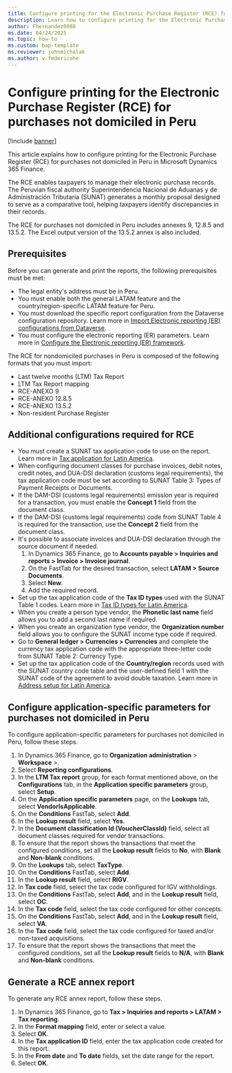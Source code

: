 ```yaml
---
title: Configure printing for the Electronic Purchase Register (RCE) for purchases not domiciled in Peru
description: Learn how to configure printing for the Electronic Purchase Register (RCE) for purchases not domiciled in Peru in Microsoft Dynamics 365 Finance.
author: Fhernandez0088
ms.date: 04/24/2025
ms.topic: how-to
ms.custom: bap-template
ms.reviewer: johnmichalak
ms.author: v-federicohe
---
```


# Configure printing for the Electronic Purchase Register (RCE) for purchases not domiciled in Peru

[!include [banner](../../includes/banner.md)]

This article explains how to configure printing for the Electronic Purchase Register (RCE) for purchases not domiciled in Peru in Microsoft Dynamics 365 Finance.

The RCE enables taxpayers to manage their electronic purchase records. The Peruvian fiscal authority Superintendencia Nacional de Aduanas y de Administración Tributaria (SUNAT) generates a monthly proposal designed to serve as a comparative tool, helping taxpayers identify discrepancies in their records.

The RCE for purchases not domiciled in Peru includes annexes 9, 12.8.5 and 13.5.2. The Excel output version of the 13.5.2 annex is also included.

## Prerequisites

Before you can generate and print the reports, the following prerequisites must be met:

- The legal entity's address must be in Peru.
- You must enable both the general LATAM feature and the country/region-specific LATAM feature for Peru.
- You must download the specific report configuration from the Dataverse configuration repository. Learn more in [Import Electronic reporting (ER) configurations from Dataverse](/dynamics365/finance/localizations/global/workspace/gsw-import-er-config-dataverse).
- You must configure the electronic reporting (ER) parameters. Learn more in [Configure the Electronic reporting (ER) framework](../../../fin-ops-core/dev-itpro/analytics/electronic-reporting-er-configure-parameters.md).

The RCE for nondomiciled purchases in Peru is composed of the following formats that you must import:
- Last twelve months (LTM) Tax Report
- LTM Tax Report mapping
- RCE-ANEXO 9
- RCE-ANEXO 12.8.5
- RCE-ANEXO 13.5.2
- Non-resident Purchase Register

## Additional configurations required for RCE

- You must create a SUNAT tax application code to use on the report. Learn more in [Tax application for Latin America](../ltm-core-tax-application.md).
- When configuring document classes for purchase invoices, debit notes, credit notes, and DUA-DSI declaration (customs legal requirements), the tax application code must be set according to  SUNAT Table 3: Types of Payment Receipts or Documents.
- If the DAM-DSI (customs legal requirements) emission year is required for a transaction, you must enable the **Concept 1** field from the document class.
- If the DAM-DSI (customs legal requirements) code from  SUNAT Table 4 is required for the transaction, use the **Concept 2** field from the document class.
- It's possible to associate invoices and DUA-DSI declaration through the source document if needed.
    1. In Dynamics 365 Finance, go to **Accounts payable \> Inquiries and reports \> Invoice \> Invoice journal**.
    1. On the FastTab for the desired transaction, select **LATAM \> Source Documents**.
    1. Select **New**.
    1. Add the required record.
- Set up the tax application code of the **Tax ID types** used with the SUNAT Table 1 codes. Learn more in [Tax ID types for Latin America](/dynamics365/finance/localizations/iberoamerica/ltm-core-tax-id-type).
- When you create a person type vendor, the **Phonetic last name** field allows you to add a second last name if required.
- When you create an organization type vendor, the **Organization number** field allows you to configure the SUNAT income type code if required.
- Go to **General ledger \> Currencies \> Currencies** and complete the currency tax application code with the appropriate three-letter code from SUNAT Table 2: Currency Type.
- Set up the tax application code of the **Country/region** records used with the SUNAT country code table and the user-defined field 1 with the SUNAT code of the agreement to avoid double taxation. Learn more in [Address setup for Latin America]( /dynamics365/finance/localizations/iberoamerica/ltm-core-address-setup#countryregion-configuration).

## Configure application-specific parameters for purchases not domiciled in Peru

To configure application-specific parameters for purchases not domiciled in Peru, follow these steps.

1. In Dynamics 365 Finance, go to **Organization administration** \> **Workspace** \>.
1. Select **Reporting configurations**.
1. In the **LTM Tax report** group, for each format mentioned above, on the **Configurations** tab, in the **Application specific parameters** group, select **Setup**.
1. On the **Application specific parameters** page, on the **Lookups** tab, select **VendorIsApplicable**.
1. On the **Conditions** FastTab, select **Add**.
1. In the **Lookup result** field, select **Yes**.
1. In the **Document classification Id (VoucherClassId)** field, select all document classes required for vendor transactions.
1. To ensure that the report shows the transactions that meet the configured conditions, set all the **Lookup result** fields to **No**, with **Blank** and **Non-blank** conditions.
1. On the **Lookups** tab, select **TaxType**.
1. On the **Conditions** FastTab, select **Add**.
1. In the **Lookup result** field, select **RIGV**.
1. In **Tax code** field, select the tax code configured for IGV withholdings.
1. On the **Conditions** FastTab, select **Add**, and in the **Lookup result** field, select **OC**.
1. In the **Tax code** field, select the tax code configured for other concepts.
1. On the **Conditions** FastTab, select **Add**, and in the **Lookup result** field, select **VA**.
1. In the **Tax code** field, select the tax code configured for taxed and/or non-taxed acquisitions.
1. To ensure that the report shows the transactions that meet the configured conditions, set all the **Lookup result** fields to **N/A**, with **Blank** and **Non-blank** conditions.

## Generate a RCE annex report

To generate any RCE annex report, follow these steps.

1. In Dynamics 365 Finance, go to **Tax \> Inquiries and reports \> LATAM \> Tax reporting**.
1. In the **Format mapping** field, enter or select a value.
1. Select **OK**.
1. In the **Tax application ID** field, enter the tax application code created for this report.
1. In the **From date** and **To date** fields, set the date range for the report.
1. Select **OK**.

